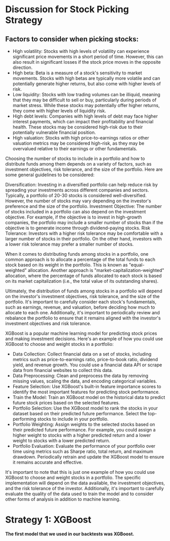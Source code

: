 
# Discussion for Stock Picking Strategy
## Factors to consider when picking stocks:

 - High volatility: Stocks with high levels of volatility can experience significant price movements in a short period of time. However, this can also result in significant losses if the stock price moves in the opposite direction.
 - High beta: Beta is a measure of a stock's sensitivity to market movements. Stocks with high betas are typically more volatile and can potentially generate higher returns, but also come with higher levels of risk.
 -  Low liquidity: Stocks with low trading volumes can be illiquid, meaning that they may be difficult to sell or buy, particularly during periods of market stress. While these stocks may potentially offer higher returns, they come with higher levels of liquidity risk.
 - High debt levels: Companies with high levels of debt may face higher interest payments, which can impact their profitability and financial health. These stocks may be considered high-risk due to their potentially vulnerable financial position.
 - High valuation: Stocks with high price-to-earnings ratios or other valuation metrics may be considered high-risk, as they may be overvalued relative to their earnings or other fundamentals.

Choosing the number of stocks to include in a portfolio and how to distribute funds among them depends on a variety of factors, such as investment objectives, risk tolerance, and the size of the portfolio. Here are some general guidelines to be considered:

Diversification: Investing in a diversified portfolio can help reduce risk by spreading your investments across different companies and sectors. Typically, a portfolio of 20-30 stocks is considered well-diversified. However, the number of stocks may vary depending on the investor's preference and the size of the portfolio.
Investment Objective: The number of stocks included in a portfolio can also depend on the investment objective. For example, if the objective is to invest in high-growth companies, the portfolio may include a smaller number of stocks than if the objective is to generate income through dividend-paying stocks.
Risk Tolerance: Investors with a higher risk tolerance may be comfortable with a larger number of stocks in their portfolio. On the other hand, investors with a lower risk tolerance may prefer a smaller number of stocks.

When it comes to distributing funds among stocks in a portfolio, one common approach is to allocate a percentage of the total funds to each stock based on its weight in the portfolio. This is known as "equal-weighted" allocation. Another approach is "market-capitalization-weighted" allocation, where the percentage of funds allocated to each stock is based on its market capitalization (i.e., the total value of its outstanding shares).

Ultimately, the distribution of funds among stocks in a portfolio will depend on the investor's investment objectives, risk tolerance, and the size of the portfolio. It's important to carefully consider each stock's fundamentals, such as earnings, revenue, and valuation, before deciding how much to allocate to each one. Additionally, it's important to periodically review and rebalance the portfolio to ensure that it remains aligned with the investor's investment objectives and risk tolerance.


XGBoost is a popular machine learning model for predicting stock prices and making investment decisions. Here's an example of how you could use XGBoost to choose and weight stocks in a portfolio:

 - Data Collection: Collect financial data on a set of stocks, including metrics such as price-to-earnings ratio, price-to-book ratio, dividend yield, and revenue growth. You could use a financial data API or scrape data from financial websites to collect this data.
 - Data Preprocessing: Clean and preprocess the data by removing missing values, scaling the data, and encoding categorical variables.
 - Feature Selection: Use XGBoost's built-in feature importance scores to identify the most important features for predicting stock performance.
 - Train the Model: Train an XGBoost model on the historical data to predict future stock prices based on the selected features.
 - Portfolio Selection: Use the XGBoost model to rank the stocks in your dataset based on their predicted future performance. Select the top-performing stocks to include in your portfolio.
 - Portfolio Weighting: Assign weights to the selected stocks based on their predicted future performance. For example, you could assign a higher weight to stocks with a higher predicted return and a lower weight to stocks with a lower predicted return.
 - Portfolio Evaluation: Evaluate the performance of your portfolio over time using metrics such as Sharpe ratio, total return, and maximum drawdown. Periodically retrain and update the XGBoost model to ensure it remains accurate and effective.

It's important to note that this is just one example of how you could use XGBoost to choose and weight stocks in a portfolio. The specific implementation will depend on the data available, the investment objectives, and the risk tolerance of the investor. Additionally, it's important to carefully evaluate the quality of the data used to train the model and to consider other forms of analysis in addition to machine learning.

# **Strategy 1: XGBoost**

**The first model that we used in our backtests was XGBoost.**

